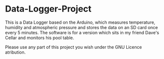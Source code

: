 # Data-Logger-Project

This is a Data Logger based on the Arduino, which measures temperature, humidity and atmospheric pressure and stores the data on an SD card once every 5 minutes. The software is for a version which sits in my friend Dave's Cellar and monitors his pool table.

Please use any part of this project you wish under the GNU Licence atribution.
